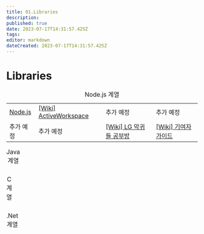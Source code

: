 ```yaml
---
title: 01.Libraries
description: 
published: true
date: 2023-07-17T14:31:57.425Z
tags: 
editor: markdown
dateCreated: 2023-07-17T14:31:57.425Z
---
```


# Libraries

<table class="docuLinks" border="0" width="100%">
  <caption>Node.js 계열</caption>
 	<tr>
    <td><a href="/ko/Teamcenter">Node.js</a></td>
    <td><a href="/ko/ActiveWorkspace">[Wiki] ActiveWorkspace</a></td>
    <td>추가 예정</td>
    <td>추가 예정</td>
 	</tr>
 	<tr>
    <td>추가 예정</td>
    <td>추가 예정</td>
    <td><a href="/ko/Study">[Wiki] LG 악귀들 공부방</a></td>
    <td><a href="/ko/home/WikiContributerGuide">[Wiki] 기여자 가이드</a></td>
 	</tr>
</table>

<table class="docuLinks" border="0" width="100%">
  <caption>Java 계열</caption>
</table>

<table class="docuLinks" border="0" width="100%">
  <caption>C 계열</caption>
</table>

<table class="docuLinks" border="0" width="100%">
  <caption>.Net 계열</caption>
</table>